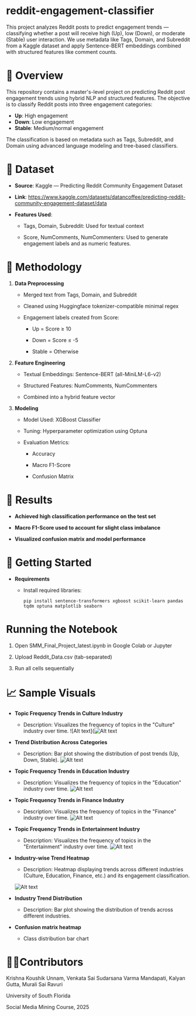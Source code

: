 # reddit-engagement-classifier
This project analyzes Reddit posts to predict engagement trends — classifying whether a post will receive high (Up), low (Down), or moderate (Stable) user interaction. We use metadata like Tags, Domain, and Subreddit from a Kaggle dataset and apply Sentence-BERT embeddings combined with structured features like comment counts.


# 📘 Overview

This repository contains a master's-level project on predicting Reddit post engagement trends using hybrid NLP and structured features. The objective is to classify Reddit posts into three engagement categories:

- **Up**: High engagement
- **Down**: Low engagement
- **Stable**: Medium/normal engagement


The classification is based on metadata such as Tags, Subreddit, and Domain using advanced language modeling and tree-based classifiers.


# 📂 Dataset

- **Source**: Kaggle — Predicting Reddit Community Engagement Dataset

- **Link**: https://www.kaggle.com/datasets/datancoffee/predicting-reddit-community-engagement-dataset/data

- **Features Used**:

  - Tags, Domain, Subreddit: Used for textual context

  - Score, NumComments, NumCommenters: Used to generate engagement labels and as numeric features.


# 🧠 Methodology

1. **Data Preprocessing**

    - Merged text from Tags, Domain, and Subreddit

    - Cleaned using Huggingface tokenizer-compatible minimal regex

    - Engagement labels created from Score:

        - Up = Score ≥ 10

        - Down = Score ≤ -5

        - Stable = Otherwise

2. **Feature Engineering**

    - Textual Embeddings: Sentence-BERT (all-MiniLM-L6-v2)

    - Structured Features: NumComments, NumCommenters

    - Combined into a hybrid feature vector

3. **Modeling**

    - Model Used: XGBoost Classifier

    - Tuning: Hyperparameter optimization using Optuna

    - Evaluation Metrics:

        - Accuracy

        - Macro F1-Score

        - Confusion Matrix


# 🧪 Results

- **Achieved high classification performance on the test set**

- **Macro F1-Score used to account for slight class imbalance**

- **Visualized confusion matrix and model performance**

# 🚀 Getting Started

- **Requirements**

    - Install required libraries:

      ```pip install sentence-transformers xgboost scikit-learn pandas tqdm optuna matplotlib seaborn```

# Running the Notebook

1. Open SMM_Final_Project_latest.ipynb in Google Colab or Jupyter

2. Upload Reddit_Data.csv (tab-separated)

3. Run all cells sequentially

# 📈 Sample Visuals
- **Topic Frequency Trends in Culture Industry**

    -  Description: Visualizes the frequency of topics in the "Culture" industry over time.
    ![Alt text](![Alt text](TopicFrequencyTrendsInCultureIndustry.jpeg)

- **Trend Distribution Across Categories**

    -  Description: Bar plot showing the distribution of post trends (Up, Down, Stable).
    ![Alt text](TrendDistributionAcrossCategories.jpeg)

- **Topic Frequency Trends in Education Industry**

    -  Description: Visualizes the frequency of topics in the "Education" industry over time.
    ![Alt text](TpicFreqTrndsInEduInd.jpeg)

- **Topic Frequency Trends in Finance Industry**

    -  Description: Visualizes the frequency of topics in the "Finance" industry over time.
    ![Alt text](TopicFrequencyTrendsInFinanceIndustry.jpeg)

- **Topic Frequency Trends in Entertainment Industry**

    -  Description: Visualizes the frequency of topics in the "Entertainment" industry over time.
    ![Alt text](TopicFreqTrendsInEntertainInd.jpeg)
    
- **Industry-wise Trend Heatmap**

    -  Description: Heatmap displaying trends across different industries (Culture, Education, Finance, etc.) and its engagement classification.

      
    ![Alt text](InduTrndDistri.jpeg)

- **Industry Trend Distribution**

    -  Description: Bar plot showing the distribution of trends across different industries.


- **Confusion matrix heatmap**

    -  Class distribution bar chart


# 👨‍💻Contributors

Krishna Koushik Unnam, Venkata Sai Sudarsana Varma Mandapati, Kalyan Gutta, Murali Sai Ravuri

University of South Florida

Social Media Mining Course, 2025
